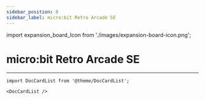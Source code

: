 ```yaml
---
sidebar_position: 8
sidebar_label: micro:bit Retro Arcade SE
---
```




import expansion_board_Icon from './images/expansion-board-icon.png';

# micro:bit Retro Arcade SE

---

```mdx-code-block
import DocCardList from '@theme/DocCardList';

<DocCardList />
```
